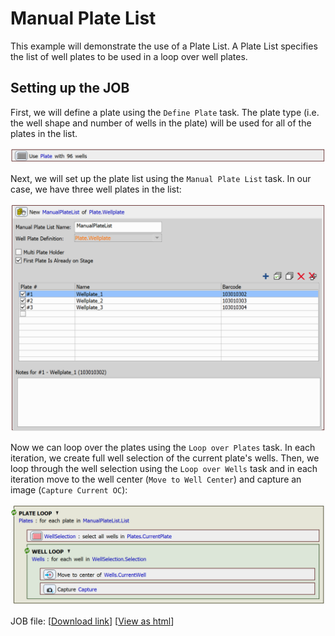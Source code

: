 # Manual Plate List

This example will demonstrate the use of a Plate List. A Plate List specifies the list of well plates to be used in a loop over well plates.

## Setting up the JOB

First, we will define a plate using the `Define Plate` task. The plate type (i.e. the well shape and number of wells in the plate) will be used for all of the plates in the list.

![Define Plate Task](../20-Manual_plate_list/images/plate_task.png)

Next, we will set up the plate list using the `Manual Plate List` task. In our case, we have three well plates in the list:

![Plate List Task](../20-Manual_plate_list/images/man_plate_list_task.png)

Now we can loop over the plates using the `Loop over Plates` task. In each iteration, we create full well selection of the current plate's wells. Then, we loop through the well selection using the `Loop over Wells` task and in each iteration move to the well center (`Move to Well Center`) and capture an image (`Capture Current OC`):

![Plate Loop](../20-Manual_plate_list/images/plate_loop.png)

JOB file: [[Download link](https://laboratory-imaging.github.io/JOBS-examples/NIS_v6.10/20-Manual_plate_list/20-ManualPlateList.bin)] [[View as html](https://laboratory-imaging.github.io/JOBS-examples/NIS_v6.10/20-Manual_plate_list/20-ManualPlateList.html)]